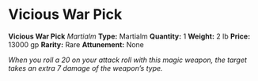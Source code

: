 # Vicious War Pick

**Vicious War Pick**
_Martialm_
**Type:** Martialm
**Quantity:** 1
**Weight:** 2 lb
**Price:** 13000 gp
**Rarity:** Rare
**Attunement:** None

*When you roll a 20 on your attack roll with this magic weapon, the target takes an extra 7 damage of the weapon’s type.*